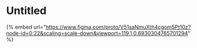 # Untitled

{% embed url="https://www.figma.com/proto/V51saNmuXth4cgom5Pt10z?node-id=0:22&scaling=scale-down&viewport=119,1,0.6930304765701294" %}



